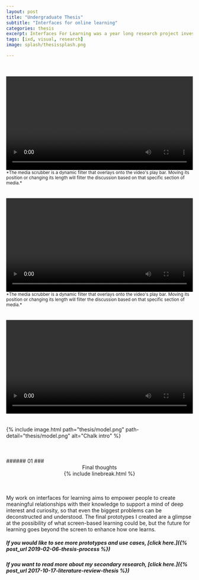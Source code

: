 ```yaml
---
layout: post
title: "Undergraduate Thesis"
subtitle: "Interfaces for online learning"
categories: thesis
excerpt: Interfaces For Learning was a year long research project investigating the ways we learn online. There is an abundance of online resources for learning these days, but they often blur between education and entertainment. In this year-long study, I surveyed existing literature on personal knowledge bases, information storage techniques, and learning theory; interviewed potential users and experts on the subject; created numerous prototypes, both physical and digital; and collaborated directly with Alcamy.org, an online learning platform founded in 2016, to improve their system based on my research insights and experiments.
tags: [ixd, visual, research]
image: splash/thesissplash.png

---
```


<br>
<br>


<!-- <a name="introduction"></a>
###### INTRODUCTION
--- -->
<video width="100%" controls autoplay loop>
  <source src="images/thesis/msthesis.mp4" type="video/mp4" />
  Your browser does not support the video tag.
</video>
<small>*The media scrubber is a dynamic filter that overlays onto the video's play bar. Moving its position or changing its length will filter the discussion based on that specific section of media.* </small>

<br>
<br>
<br>
<video width="100%" controls autoplay loop>
  <source src="images/thesis/thesis4.mp4" type="video/mp4" />
  Your browser does not support the video tag.
</video>
<small>*The media scrubber is a dynamic filter that overlays onto the video's play bar. Moving its position or changing its length will filter the discussion based on that specific section of media.* </small>
<br>
<br>
<br>
<video width="100%" controls autoplay loop>
  <source src="images/thesis/videodemo.mp4" type="video/mp4" />
  Your browser does not support the video tag.
</video>
<Br>
<br>
<br>
{% include image.html path="thesis/model.png" path-detail="thesis/model.png" alt="Chalk intro" %}
<!-- ![](thesis/model.png) -->
<br>
<br>
<br>
<br>
<a name=""></a>
###### 01
### <center> Final thoughts </center>
<center> {% include linebreak.html %} </center>
<br>
<br>

My work on interfaces for learning aims to empower people to create meaningful relationships with their knowledge to support a mind of deep interest and curiosity, so that even the biggest problems can be deconstructed and understood. The final prototypes I created are a glimpse at the possibility of what screen-based learning could be, but the future for learning goes beyond the screen to enhance how one learns.

##### If you would like to see more prototypes and use cases, [click here.]({% post_url 2019-02-06-thesis-process %})
##### If you want to read more about my secondary research, [click here.]({% post_url 2017-10-17-literature-review-thesis %})
<br>
<br>
<br>
